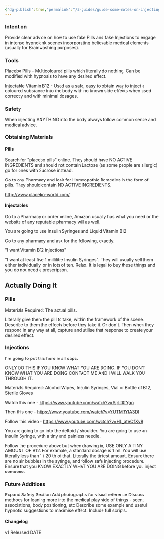 ```yaml
---
{"dg-publish":true,"permalink":"/3-guides/guide-some-notes-on-injecting-drugs-and-brainwashing-pills/"}
---
```



### Intention

Provide clear advice on how to use fake Pills and fake Injections to engage in intense hypnokink scenes incorporating believable medical elements (usually for Brainwashing purposes).

### Tools

Placebo Pills - Multicoloured pills which literally do nothing. Can be modified with hypnosis to have any desired effect.

Injectable Vitamin B12 - Used as a safe, easy to obtain way to inject a coloured substance into the body with no known side effects when used correctly and with minimal dosages.

### Safety

When injecting ANYTHING into the body always follow common sense and medical advice. 

### Obtaining Materials

#### Pills

Search for "placebo pills" online. They should have NO ACTIVE INGREDIENTS and should not contain Lactose (as some people are allergic) go for ones with Sucrose instead.

Go to any Pharmacy and look for Homeopathic Remedies in the form of pills. They should contain NO ACTIVE INGREDIENTS. 

http://www.placebo-world.com/

#### Injectables

Go to a Pharmacy or order online, Amazon usually has what you need or the website of any reputable pharmacy will as well.

You are going to use Insulin Syringes and Liquid Vitamin B12

Go to any pharmacy and ask for the following, exactly.

"I want Vitamin B12 injections"

"I want at least five 1 millilitre Insulin Syringes". They will usually sell them either individually, or in lots of ten. Relax. It is legal to buy these things and you do not need a prescription.

## Actually Doing It

### Pills

Materials Required: The actual pills.

Literally give them the pill to take, within the framework of the scene. Describe to them the effects before they take it. Or don't. Then when they respond in any way at all, capture and utilise that response to create your desired effect.

### Injections

I'm going to put this here in all caps.

ONLY DO THIS IF YOU KNOW WHAT YOU ARE DOING. IF YOU DON'T KNOW WHAT YOU ARE DOING CONTACT ME AND I WILL WALK YOU THROUGH IT.

Materials Required: Alcohol Wipes, Insulin Syringes, Vial or Bottle of B12, Sterile Gloves

Watch this one - https://www.youtube.com/watch?v=SjrIit0fYgo

Then this one - https://www.youtube.com/watch?v=YUTMRYIA3DI

Follow this video - https://www.youtube.com/watch?v=HL_ateOfXv8

You are going to go into the deltoid / shoulder. You are going to use an Insulin Syringe, with a tiny and painless needle. 

Follow the procedure above but when drawing in, USE ONLY A TINY AMOUNT OF B12. For example, a standard dosage is 1 ml. You will use literally less than 1 / 20 th of that. Literally the tiniest amount. Ensure there are no air bubbles in the syringe, and follow safe injecting procedure. Ensure that you KNOW EXACTLY WHAT YOU ARE DOING before you inject someone.

### Future Additions

Expand Safety Section
Add photographs for visual reference
Discuss methods for leaning more into the medical play side of things - scent associations, body positioning, etc
Describe some example and useful hypnotic suggestions to maximise effect. Include full scripts.

#### Changelog

v1 Released DATE